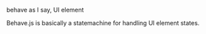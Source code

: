 behave as I say, UI element


Behave.js is basically a statemachine for handling UI element states.





